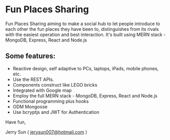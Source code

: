 # Fun Places Sharing

Fun Places Sharing aiming to make a social hub to let people introduce to each other the fun places they have been to, distinguishes from its rivals with the easiest operation and best interaction. It's built using MERN stack - MongoDB, Express, React and Node.js

## Some features:
- Reactive design, self adaptive to PCs, laptops, iPads, mobile phones, etc.
- Use the REST APIs. 
- Components construct like LEGO bricks
- Integrated with Google map
- Employ the full MERN stack - MongoDB, Express, React and Node.js
- Functional programming plus hooks
- ODM Mongoose
- Use bcryptjs and JWT for Authentication

Have fun,

Jerry Sun ( jerysun007@hotmail.com )
